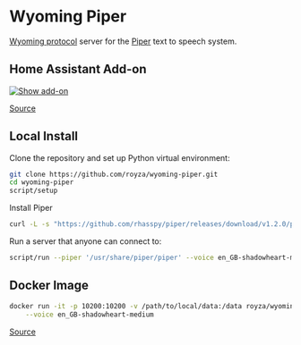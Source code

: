 # Wyoming Piper

[Wyoming protocol](https://github.com/royza/wyoming) server for the [Piper](https://github.com/royza/piper/) text to speech system.

## Home Assistant Add-on

[![Show add-on](https://my.home-assistant.io/badges/supervisor_addon.svg)](https://my.home-assistant.io/redirect/supervisor_addon/?addon=core_piper)

[Source](https://github.com/royza/piper)

## Local Install

Clone the repository and set up Python virtual environment:

``` sh
git clone https://github.com/royza/wyoming-piper.git
cd wyoming-piper
script/setup
```

Install Piper
```sh
curl -L -s "https://github.com/rhasspy/piper/releases/download/v1.2.0/piper_amd64.tar.gz" | tar -zxvf - -C /usr/share
```

Run a server that anyone can connect to:

``` sh
script/run --piper '/usr/share/piper/piper' --voice en_GB-shadowheart-medium --uri 'tcp://0.0.0.0:10200' --data-dir /data --download-dir /data 
```

## Docker Image

``` sh
docker run -it -p 10200:10200 -v /path/to/local/data:/data royza/wyoming-piper \
    --voice en_GB-shadowheart-medium
```

[Source](https://github.com/royza/wyoming-addons/tree/master/piper)
